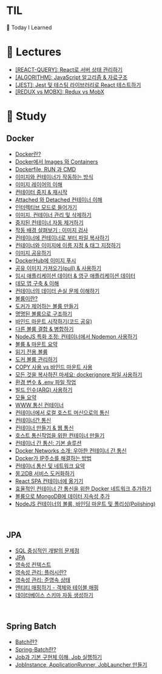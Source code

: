 # TIL
🏴 Today I Learned

# 📌 Lectures

* [[REACT-QUERY]: React로 서버 상태 관리하기](https://github.com/chromeheartz/TIL/tree/main/Lectures/Udemy-ReactQuery)
* [[ALGORITHM]: JavaScript 알고리즘 & 자료구조](https://github.com/chromeheartz/TIL/tree/main/Lectures/Udemy-Algorithm)
* [[JEST]: Jest 및 테스팅 라이브러리로 React 테스트하기](https://github.com/chromeheartz/TIL/tree/main/Lectures/Udemy-Jest)
* [[REDUX vs MOBX]: Redux vs MobX](https://github.com/chromeheartz/TIL/tree/main/Lectures/Inflearn-ReduxVSMobX)

# 📌 Study

<!--
<details>
  <summary> ✅ Finders </summary>
-->


## Docker
* [Docker란?](https://github.com/KIMINJOONG/TIL/blob/main/Docker%26Kubernetes/2023-08-06.md)
* [Docker에서 Images 와 Containers](https://github.com/KIMINJOONG/TIL/blob/main/Docker%26Kubernetes/2023-08-10.md)
* [Dockerfile, RUN 과 CMD](https://github.com/KIMINJOONG/TIL/blob/main/Docker%26Kubernetes/2023-08-14.md)
* [이미지와 컨테이너가 작동하는 방식](https://github.com/KIMINJOONG/TIL/blob/main/Docker%26Kubernetes/2023-08-15.md)
* [이미지 레이어의 이해](https://github.com/KIMINJOONG/TIL/blob/main/Docker%26Kubernetes/2023-08-17.md)
* [컨테이터 중지 & 재시작](https://github.com/KIMINJOONG/TIL/blob/main/Docker%26Kubernetes/2023-08-18.md)
* [Attached 와 Detached 컨테이너 이해](https://github.com/KIMINJOONG/TIL/blob/main/Docker%26Kubernetes/2023-08-19.md)
* [인터렉티브 모드로 들어가기](https://github.com/KIMINJOONG/TIL/blob/main/Docker%26Kubernetes/2023-08-20.md)
* [이미지, 컨테이너 관리 및 삭제하기](https://github.com/KIMINJOONG/TIL/blob/main/Docker%26Kubernetes/2023-08-21.md)
* [중지된 컨테이너 자동 제거하기](https://github.com/KIMINJOONG/TIL/blob/main/Docker%26Kubernetes/2023-08-22.md)
* [작동 배경 살펴보기 : 이미지 검사](https://github.com/KIMINJOONG/TIL/blob/main/Docker%26Kubernetes/2023-08-23.md)
* [컨테이너에 컨테이너로 부터 파일 복사하기](https://github.com/KIMINJOONG/TIL/blob/main/Docker%26Kubernetes/2023-08-24.md)
* [컨테이너와 이미지에 이름 지정 & 태그 지정하기](https://github.com/KIMINJOONG/TIL/blob/main/Docker%26Kubernetes/2023-08-25.md)
* [이미지 공유하기](https://github.com/KIMINJOONG/TIL/blob/main/Docker%26Kubernetes/2023-08-26.md)
* [DockerHub에 이미지 푸시](https://github.com/KIMINJOONG/TIL/blob/main/Docker%26Kubernetes/2023-08-27.md)
* [공유 이미지 가져오기(pull) & 사용하기](https://github.com/KIMINJOONG/TIL/blob/main/Docker%26Kubernetes/2023-08-28.md)
* [임시 애플리케이션 데이터 & 영구 애플리케이션 데이터](https://github.com/KIMINJOONG/TIL/blob/main/Docker%26Kubernetes/2023-08-29.md)
* [데모 앱 구축 & 이해](https://github.com/KIMINJOONG/TIL/blob/main/Docker%26Kubernetes/2023-08-30.md)
* [컨테이너의 데이터 손실 문제 이해하기](https://github.com/KIMINJOONG/TIL/blob/main/Docker%26Kubernetes/2023-08-31.md)
* [볼륨이란?](https://github.com/KIMINJOONG/TIL/blob/main/Docker%26Kubernetes/2023-09-01.md)
* [도커가 제어하는 볼륨 만들기](https://github.com/KIMINJOONG/TIL/blob/main/Docker%26Kubernetes/2023-09-02.md)
* [명명된 볼륨으로 구조하기](https://github.com/KIMINJOONG/TIL/blob/main/Docker%26Kubernetes/2023-09-03.md)
* [바인드 마운트 시작하기(코드 공유)](https://github.com/KIMINJOONG/TIL/blob/main/Docker%26Kubernetes/2023-09-04.md)
* [다른 볼륨 결합 & 병합하기](https://github.com/KIMINJOONG/TIL/blob/main/Docker%26Kubernetes/2023-09-05.md)
* [NodeJS 특화 조정: 컨테이너에서 Nodemon 사용하기](https://github.com/KIMINJOONG/TIL/blob/main/Docker%26Kubernetes/2023-09-06.md)
* [볼륨 & 마운트 요약](https://github.com/KIMINJOONG/TIL/blob/main/Docker%26Kubernetes/2023-09-07.md)
* [읽기 전용 볼륨](https://github.com/KIMINJOONG/TIL/blob/main/Docker%26Kubernetes/2023-09-08.md)
* [도커 볼륨 관리하기](https://github.com/KIMINJOONG/TIL/blob/main/Docker%26Kubernetes/2023-09-09.md)
* [COPY 사용 vs 바인드 마운트 사용](https://github.com/KIMINJOONG/TIL/blob/main/Docker%26Kubernetes/2023-09-10.md)
* [모든 것을 복사하진 마세요: dockerignore 파일 사용하기](https://github.com/KIMINJOONG/TIL/blob/main/Docker%26Kubernetes/2023-09-11.md)
* [환경 변수 & .env 파일 작업](https://github.com/KIMINJOONG/TIL/blob/main/Docker%26Kubernetes/2023-09-12.md)
* [빌드 인수(ARG) 사용하기](https://github.com/KIMINJOONG/TIL/blob/main/Docker%26Kubernetes/2023-09-13.md)
* [모듈 요약](https://github.com/KIMINJOONG/TIL/blob/main/Docker%26Kubernetes/2023-09-14.md)
* [WWW 통신 컨테이너](https://github.com/KIMINJOONG/TIL/blob/main/Docker%26Kubernetes/2023-09-15.md)
* [컨테이너에서 로컬 호스트 머신으로의 통신](https://github.com/KIMINJOONG/TIL/blob/main/Docker%26Kubernetes/2023-09-16.md)
* [컨테이너간 통신](https://github.com/KIMINJOONG/TIL/blob/main/Docker%26Kubernetes/2023-09-17.md)
* [컨테이너 만들기 & 웹 통신](https://github.com/KIMINJOONG/TIL/blob/main/Docker%26Kubernetes/2023-09-18.md)
* [호스트 통신작업을 위한 컨테이너 만들기](https://github.com/KIMINJOONG/TIL/blob/main/Docker%26Kubernetes/2023-09-19.md)
* [컨테이너 간 통신: 기본 솔루션](https://github.com/KIMINJOONG/TIL/blob/main/Docker%26Kubernetes/2023-09-20.md)
* [Docker Networks 소개: 우아한 컨테이너 간 통신](https://github.com/KIMINJOONG/TIL/blob/main/Docker%26Kubernetes/2023-09-21.md)
* [Docker가 IP주소를 해결하는 방법](https://github.com/KIMINJOONG/TIL/blob/main/Docker%26Kubernetes/2023-09-22.md)
* [컨테이너 통신 및 네트워크 요약](https://github.com/KIMINJOONG/TIL/blob/main/Docker%26Kubernetes/2023-09-23.md)
* [몽고DB 서비스 도커화하기](https://github.com/KIMINJOONG/TIL/blob/main/Docker%26Kubernetes/2023-09-24.md)
* [React SPA 컨테이너에 옮기기](https://github.com/KIMINJOONG/TIL/blob/main/Docker%26Kubernetes/2023-09-25.md)
* [효율적인 컨테이너 간 통신을 위한 Docker 네트워크 추가하기](https://github.com/KIMINJOONG/TIL/blob/main/Docker%26Kubernetes/2023-09-26.md)
* [볼륨으로 MongoDB에 데이터 지속성 추가](https://github.com/KIMINJOONG/TIL/blob/main/Docker%26Kubernetes/2023-09-27.md)
* [NodeJS 컨테이너의 볼륨, 바인딩 마운트 및 폴리싱(Polishing)](https://github.com/KIMINJOONG/TIL/blob/main/Docker%26Kubernetes/2023-09-28.md)

<br>

## JPA
* [SQL 중심적인 개발의 문제점](https://github.com/Djangowon/TIL/blob/dcb6e3062afe9a9bf8afdf4545ff80496acd6de3/Java/JPA/SQL%20%EC%A4%91%EC%8B%AC%EC%A0%81%EC%9D%B8%20%EA%B0%9C%EB%B0%9C%EC%9D%98%20%EB%AC%B8%EC%A0%9C%EC%A0%90.md/)
* [JPA](https://github.com/Djangowon/TIL/blob/main/Java/JPA/JPA.md)
* [영속성 컨텍스트](https://github.com/Djangowon/TIL/blob/main/Java/JPA/%EC%98%81%EC%86%8D%EC%84%B1%20%EC%BB%A8%ED%85%8D%EC%8A%A4%ED%8A%B8.md)
* [영속성 관리: 플러시란?](https://github.com/Djangowon/TIL/blob/main/Java/JPA/%ED%94%8C%EB%9F%AC%EC%8B%9C.md)
* [영속성 관리: 준영속 상태](https://github.com/Djangowon/TIL/blob/main/Java/JPA/%EC%A4%80%EC%98%81%EC%86%8D%20%EC%83%81%ED%83%9C.md/)
* [엔티티 매핑하기 - 객체와 테이블 매핑](https://github.com/Djangowon/TIL/blob/main/Java/JPA/%EC%97%94%ED%8B%B0%ED%8B%B0%20%EB%A7%A4%ED%95%91%20-%20%EA%B0%9D%EC%B2%B4%EC%99%80%20%ED%85%8C%EC%9D%B4%EB%B8%94%20%EB%A7%A4%ED%95%91.md)
* [데이터베이스 스키마 자동 생성하기](https://github.com/Djangowon/TIL/blob/main/Java/JPA/%EB%8D%B0%EC%9D%B4%ED%84%B0%EB%B2%A0%EC%9D%B4%EC%8A%A4%20%EC%8A%A4%ED%82%A4%EB%A7%88%20%EC%9E%90%EB%8F%99%20%EC%83%9D%EC%84%B1.md)

<br>

## Spring Batch
* [Batch란?](https://github.com/gilyeon00/TIL/blob/main/Spring-Batch/1-%EB%B0%B0%EC%B9%98%EB%9E%80%3F.md)
* [Spring-Batch란?](https://github.com/gilyeon00/TIL/blob/main/Spring-Batch/2-Spring-Batch%EB%9E%80%3F.md)
* [Job과 기본 구현체 이해, Job 실행하기](https://github.com/gilyeon00/TIL/blob/main/Spring-Batch/3-Job.md)
* [JobInstance, ApplicationRunner, JobLauncher 만들기](https://github.com/gilyeon00/TIL/blob/main/Spring-Batch/4-JobInstance.md)

<br>
<!--
</details>
-->

